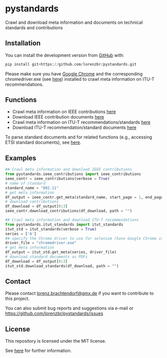 # pystandards

Crawl and download meta information and documents on technical standards and contributions


## Installation

You can install the development version from [GitHub](https://github.com/) with:

``` python
pip install git+https://github.com/lorenzbr/pystandards.git
```

Please make sure you have [Google Chrome](https://www.google.com/chrome/) and the corresponding chromedriver.exe (see [here](https://chromedriver.chromium.org/downloads)) installed to crawl meta information on ITU-T recommendations.

## Functions

* Crawl meta information on IEEE contributions [here](https://mentor.ieee.org/802)
* Download IEEE contribution documents [here](https://mentor.ieee.org/802)
* Crawl meta information on ITU-T recommendations/standards [here](https://www.itu.int/ITU-T/recommendations)
* Download ITU-T recommendation/standard documents [here](https://www.itu.int/ITU-T/recommendations)

To parse standard documents and for related functions (e.g., accessing ETSI standard documents), see [here](https://github.com/lorenzbr/techStandards).

## Examples

```python
## Crawl meta information and download IEEE contributions
from pystandards.ieee_contributions import ieee_contributions
ieee_contr = ieee_contributions(verbose = True)
# name of standard
standard_name = "802.11"
# get meta information
df_output = ieee_contr.get_meta(standard_name, start_page = 1, end_page = 3)
# download contributions
df_download = df_output[0:3]
ieee_contr.download_contributions(df_download, path = "")

## Crawl meta information and download ITU-T recommendations
from pystandards.itut_standards import itut_standards
itut_std = itut_standards(verbose = True)
series = ['A']
## specify the Chrome driver to use for selenium (have Google Chrome installed)
driver_file = "chromedriver.exe"
# get meta information
df_output = itut_std.get_meta(series, driver_file)
# download standard documents as PDFs
df_download = df_output[0:3]
itut_std.download_standards(df_download, path = "")
```

## Contact

Please contact <lorenz.brachtendorf@gmx.de> if you want to contribute to this project.

You can also submit bug reports and suggestions via e-mail or <https://github.com/lorenzbr/pystandards/issues> 


## License

This repository is licensed under the MIT license.

See [here](https://github.com/lorenzbr/pystandards/blob/master/LICENSE) for further information.